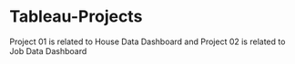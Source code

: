# Tableau-Projects
Project 01 is related to House Data Dashboard and Project 02 is related to Job Data Dashboard 
